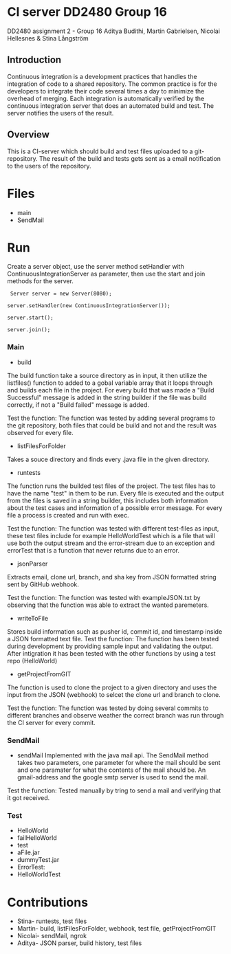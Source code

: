 # CI server DD2480 Group 16

DD2480 assignment 2 - Group 16 Aditya Budithi, Martin Gabrielsen, Nicolai Hellesnes & Stina Långström

## Introduction

Continuous integration is a development practices that handles the integration of code to a shared repository. The common practice is for the developers to integrate their code several times a day to minimize the overhead of merging. Each integration is automatically verified by the continuous integration server that does an automated build and test. The server notifies the users of the result.

## Overview

This is a CI-server which should build and test files uploaded to a git-repository. The result of the build and tests gets sent as a email notification to the users of the repository.

# Files

 - main
 - SendMail

# Run

Create a server object, use the server method setHandler with ContinuousIntegrationServer as parameter, then use the start and join methods for the server.

` Server server = new Server(8080);`

`server.setHandler(new ContinuousIntegrationServer());`

`server.start();`
        
`server.join(); `

### Main
- build

The build function take a source directory as in input, it then utilize the listfiles() function to added to a gobal variable array that it loops through and builds each file in the project. For every build that was made a "Build Successful" message is added in the string builder if the file was build correctly, if not a "Build failed" message is added.

Test the function: The function was tested by adding several programs to the git repository, both files that could be build and not and the result was observed for every file.
- listFilesForFolder

Takes a souce directory and finds every .java file in the given directory.
- runtests

The function runs the builded test files of the project. The test files has to have the name "test" in them to be run. Every file is executed and the output from the files is saved in a string builder, this includes both information about the test cases and information of a possible error message. For every file a process is created and run with exec.

Test the function: The function was tested with different test-files as input, these test files include for example HelloWorldTest which is a file that will use both the output stream and the error-stream due to an exception and errorTest that is a function that never returns due to an error. 

- jsonParser

Extracts email, clone url, branch, and sha key from JSON formatted string sent by GitHub webhook.

Test the function: The function was tested with exampleJSON.txt by observing that the function was able to extract the wanted paremeters.

- writeToFile

Stores build information such as pusher id, commit id, and timestamp inside a JSON formatted text file. 
Test the function: The function has been tested during development by providing sample input and validating the output.
After intigration it has been tested with the other functions by using a test repo (HelloWorld)

- getProjectFromGIT

The function is used to clone the project to a given directory and uses the input from the JSON (webhook) to selcet the clone url and branch to clone.

Test the function: The function was tested by doing several commits to different branches and observe weather the correct branch was run through the CI server for every commit.

### SendMail

- sendMail
Implemented with the java mail api. The SendMail method takes two parameters, one parameter for where the mail should be sent and one paramater for what the contents of the mail should be. An gmail-address and the google smtp server is used to send the mail.

Test the function: Tested manually by tring to send a mail and verifying that it got received.

### Test

- HelloWorld
- failHelloWorld
- test
- aFile.jar
- dummyTest.jar
- ErrorTest: 
- HelloWorldTest

# Contributions

 - Stina- runtests, test files
 - Martin- build, listFilesForFolder, webhook, test file, getProjectFromGIT
 - Nicolai- sendMail, ngrok
 - Aditya- JSON parser, build history, test files
